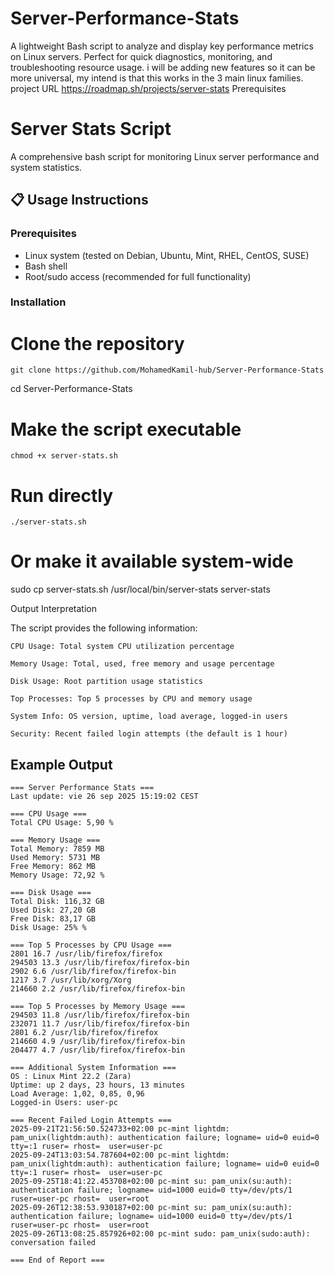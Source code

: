 # Server-Performance-Stats

A lightweight Bash script to analyze and display key performance metrics on Linux servers. Perfect for quick diagnostics, monitoring, and troubleshooting resource usage.
i will be adding new features so it can be more universal, my intend is that this works in the 3 main linux families.
project URL https://roadmap.sh/projects/server-stats
Prerequisites

# Server Stats Script

A comprehensive bash script for monitoring Linux server performance and system statistics.

## 📋 Usage Instructions

### Prerequisites
- Linux system (tested on Debian, Ubuntu, Mint, RHEL, CentOS, SUSE)
- Bash shell
- Root/sudo access (recommended for full functionality)

### Installation


# Clone the repository
    git clone https://github.com/MohamedKamil-hub/Server-Performance-Stats


cd Server-Performance-Stats

# Make the script executable
    chmod +x server-stats.sh
# Run directly
    ./server-stats.sh

# Or make it available system-wide
sudo cp server-stats.sh /usr/local/bin/server-stats
server-stats

Output Interpretation

The script provides the following information:

    CPU Usage: Total system CPU utilization percentage

    Memory Usage: Total, used, free memory and usage percentage

    Disk Usage: Root partition usage statistics

    Top Processes: Top 5 processes by CPU and memory usage

    System Info: OS version, uptime, load average, logged-in users

    Security: Recent failed login attempts (the default is 1 hour) 


## Example Output

```plaintext
=== Server Performance Stats ===
Last update: vie 26 sep 2025 15:19:02 CEST

=== CPU Usage ===
Total CPU Usage: 5,90 %

=== Memory Usage ===
Total Memory: 7859 MB
Used Memory: 5731 MB  
Free Memory: 862 MB
Memory Usage: 72,92 %

=== Disk Usage ===
Total Disk: 116,32 GB
Used Disk: 27,20 GB
Free Disk: 83,17 GB
Disk Usage: 25% %

=== Top 5 Processes by CPU Usage ===
2801 16.7 /usr/lib/firefox/firefox
294503 13.3 /usr/lib/firefox/firefox-bin
2902 6.6 /usr/lib/firefox/firefox-bin
1217 3.7 /usr/lib/xorg/Xorg
214660 2.2 /usr/lib/firefox/firefox-bin

=== Top 5 Processes by Memory Usage ===
294503 11.8 /usr/lib/firefox/firefox-bin
232071 11.7 /usr/lib/firefox/firefox-bin
2801 6.2 /usr/lib/firefox/firefox
214660 4.9 /usr/lib/firefox/firefox-bin
204477 4.7 /usr/lib/firefox/firefox-bin

=== Additional System Information ===
OS : Linux Mint 22.2 (Zara)
Uptime: up 2 days, 23 hours, 13 minutes
Load Average: 1,02, 0,85, 0,96
Logged-in Users: user-pc 

=== Recent Failed Login Attempts ===
2025-09-21T21:56:50.524733+02:00 pc-mint lightdm: pam_unix(lightdm:auth): authentication failure; logname= uid=0 euid=0 tty=:1 ruser= rhost=  user=user-pc
2025-09-24T13:03:54.787604+02:00 pc-mint lightdm: pam_unix(lightdm:auth): authentication failure; logname= uid=0 euid=0 tty=:1 ruser= rhost=  user=user-pc
2025-09-25T18:41:22.453708+02:00 pc-mint su: pam_unix(su:auth): authentication failure; logname= uid=1000 euid=0 tty=/dev/pts/1 ruser=user-pc rhost=  user=root
2025-09-26T12:38:53.930187+02:00 pc-mint su: pam_unix(su:auth): authentication failure; logname= uid=1000 euid=0 tty=/dev/pts/1 ruser=user-pc rhost=  user=root
2025-09-26T13:08:25.857926+02:00 pc-mint sudo: pam_unix(sudo:auth): conversation failed

=== End of Report ===
```
